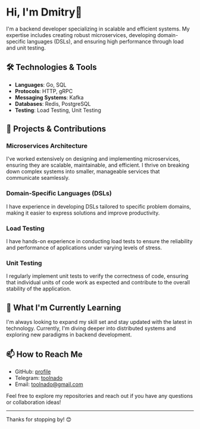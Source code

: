 # Hi, I'm Dmitry👋

I'm a backend developer specializing in scalable and efficient systems. My expertise includes creating robust microservices, developing domain-specific languages (DSLs), and ensuring high performance through load and unit testing.

## 🛠 Technologies & Tools

- **Languages**: Go, SQL
- **Protocols**: HTTP, gRPC
- **Messaging Systems**: Kafka
- **Databases**: Redis, PostgreSQL
- **Testing**: Load Testing, Unit Testing

## 🚀 Projects & Contributions

### Microservices Architecture
I've worked extensively on designing and implementing microservices, ensuring they are scalable, maintainable, and efficient. I thrive on breaking down complex systems into smaller, manageable services that communicate seamlessly.

### Domain-Specific Languages (DSLs)
I have experience in developing DSLs tailored to specific problem domains, making it easier to express solutions and improve productivity.

### Load Testing
I have hands-on experience in conducting load tests to ensure the reliability and performance of applications under varying levels of stress.

### Unit Testing
I regularly implement unit tests to verify the correctness of code, ensuring that individual units of code work as expected and contribute to the overall stability of the application.

## 🌱 What I'm Currently Learning
I'm always looking to expand my skill set and stay updated with the latest in technology. Currently, I'm diving deeper into distributed systems and exploring new paradigms in backend development.

## 📫 How to Reach Me
- GitHub: [profile](https://github.com/Toolnado)
- Telegram: [toolnado](https://t.me/Toolnado)
- Email: toolnado@gmail.com

Feel free to explore my repositories and reach out if you have any questions or collaboration ideas!

---

Thanks for stopping by! 😊

